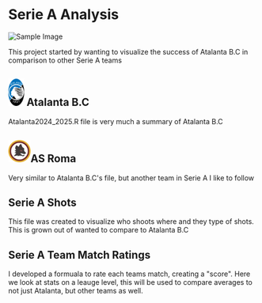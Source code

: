 # Serie A Analysis


<img src="https://github.com/user-attachments/assets/bc3e524b-ff41-4b97-af9d-38bcb053cfd8" alt="Sample Image" width="250" height="300">

This project started by wanting to visualize the success of Atalanta B.C in comparison to other Serie A teams


## <img src="https://github.com/AlexKay23/SerieA_Analysis/blob/7f3728cd9d7743aee3691ef93861c6db35982921/Images/atalanta-seeklogo.png" alt="Sample Image" width="32" height="55"> Atalanta B.C
Atalanta2024_2025.R file is very much a summary of Atalanta B.C

## <img src="https://github.com/AlexKay23/SerieA_Analysis/blob/7f3728cd9d7743aee3691ef93861c6db35982921/Images/as-roma-football-club-seeklogo.png" alt="Sample Image" width="45" height="45">AS Roma
Very similar to Atalanta B.C's file, but another team in Serie A I like to follow

## Serie A Shots
This file was created to visualize who shoots where and they type of shots. This is grown out of wanted to compare to Atalanta B.C

## Serie A Team Match Ratings
I developed a formuala to rate each teams match, creating a "score". Here we look at stats on a leauge level, this will be used to compare averages to not just Atalanta, but other teams as well.

